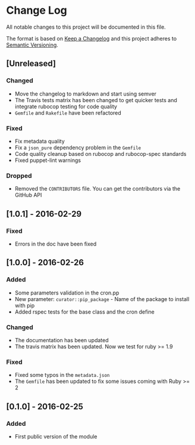 # Change Log
All notable changes to this project will be documented in this file.

The format is based on [Keep a Changelog](http://keepachangelog.com/)
and this project adheres to [Semantic Versioning](http://semver.org/).

## [Unreleased]
### Changed
- Move the changelog to markdown and start using semver
- The Travis tests matrix has been changed to get quicker tests and integrate
  rubocop testing for code quality
- `Gemfile` and `Rakefile` have been refactored

### Fixed
- Fix metadata quality
- Fix a `json_pure` dependency problem in the `Gemfile`
- Code quality cleanup based on rubocop and rubocop-spec standards
- Fixed puppet-lint warnings

### Dropped
- Removed the `CONTRIBUTORS` file. You can get the contributors via the GitHub API

## [1.0.1] - 2016-02-29
### Fixed
- Errors in the doc have been fixed

## [1.0.0] - 2016-02-26
### Added
- Some parameters validation in the cron.pp
- New parameter: `curator::pip_package` - Name of the package to install with pip
- Added rspec tests for the base class and the cron define

### Changed
- The documentation has been updated
- The travis matrix has been updated. Now we test for ruby >= 1.9

### Fixed
- Fixed some typos in the `metadata.json`
- The `Gemfile` has been updated to fix some issues coming with Ruby >= 2

## [0.1.0] - 2016-02-25
### Added
- First public version of the module
